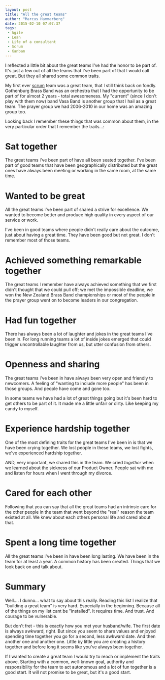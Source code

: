 ```yaml
---
layout: post
title: "All the great teams"
author: "Marcus Hammarberg"
date: 2015-02-10 07:07:37
tags:
 - Agile
 - Lean
 - Life of a consultant
 - Scrum
 - Kanban
---
```


I reflected a little bit about the great teams I've had the honor to be part of. It's just a few out of all the teams that I've been part of that I would call great. But they all shared some common traits.

My first ever [scrum](http://en.wikipedia.org/wiki/Scrum_%28software_development%29) team was a great team, that I still think back on fondly. Gothenburg Brass Band was an orchestra that I had the opportunity to be part of for almost 2 years - total awesomeness. My "current" (since I don't play with them now) band Vasa Band is another group that I hail as a great team. The prayer group we had 2006-2010 in our home was an amazing group too.

Looking back I remember these things that was common about them, in the very particular order that I remember the traits...:

<!-- excerpt-end -->

# Sat together
The great teams I've been part of have all been seated together. I've been part of good teams that have been geographically distributed but the great ones have always been meeting or working in the same room, at the same time.

# Wanted to be great
All the great teams I've been part of shared a strive for excellence. We wanted to become better and produce high quality in every aspect of our service or work.

I've been in good teams where people didn't really care about the outcome, just about having a great time. They have been good but not great. I don't remember most of those teams.

# Achieved something remarkable together
The great teams I remember have always achieved something that we first didn't thought that we could pull off; we met the impossible deadline, we won the New Zealand Brass Band championships or most of the people in the prayer group went on to become leaders in our congregation.

# Had fun together
There has always been a lot of laughter and jokes in the great teams I've been in. For long running teams a lot of inside jokes emerged that could trigger uncontrollable laughter from us, but utter confusion from others.

# Openness and sharing
The great teams I've been in have always been very open and friendly to newcomers. A feeling of "wanting to include more people" has been in those groups. And people have come and gone too.

In some teams we have had a lot of great things going but it's been hard to get others to be part of it. It made me a little unfair or dirty. Like keeping my candy to myself.

# Experience hardship together
One of the most defining traits for the great teams I've been in is that we have been crying together. We lost people in these teams, we lost fights, we've experienced hardship together.

AND, very important, we shared this in the team. We cried _together_ when we learned about the sickness of our Product Owner. People sat with me and listen for hours when I went through my divorce.

# Cared for each other
Following that you can say that all the great teams had an intrinsic care for the other people in the team that went beyond the "real" reason the team existed at all. We knew about each others personal life and cared about that.

# Spent a long time together
All the great teams I've been in have been long lasting. We have been in the team for at least a year. A common history has been created. Things that we look back on and talk about.

# Summary
Well.... I dunno... what to say about this really. Reading this list I realize that "building a great team" is very hard. Especially in the beginning. Because all of the things on my list cant be "installed". It requires time. And trust. And courage to be vulnerable.

But don't fret - this is exactly how you met your husband/wife. The first date is always awkward, right. But since you seem to share values and enjoyed spending time together you go for a second, less awkward date. And then another one and another one. Little by little you are creating a history together and before long it seems like you've always been together.

If I wanted to create a great team I would try to reach or implement the traits above. Starting with a common, well-known goal, authority and responsibility for the team to act autonomous and a lot of fun together is a good start. It will not promise to be great, but it's a good start. 